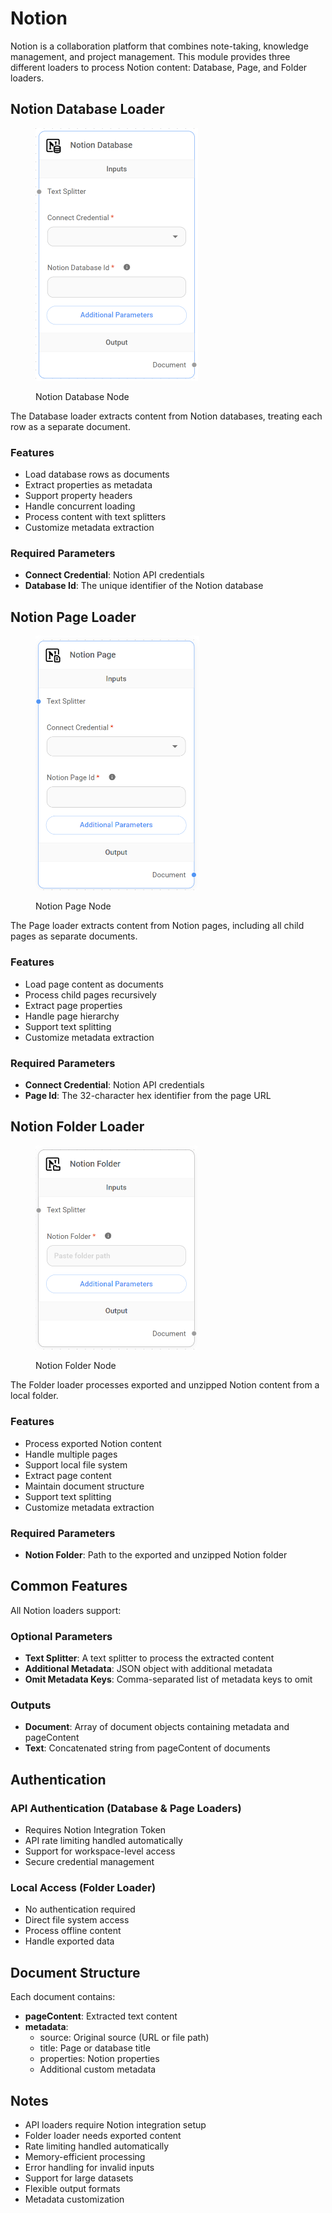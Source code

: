 # Notion

Notion is a collaboration platform that combines note-taking, knowledge management, and project management. This module provides three different loaders to process Notion content: Database, Page, and Folder loaders.

## Notion Database Loader

<figure><img src="../../../.gitbook/assets/image (2) (1) (1) (1) (1) (1) (1) (1) (1) (1) (1) (1) (1) (1).png" alt="" width="260"><figcaption><p>Notion Database Node</p></figcaption></figure>

The Database loader extracts content from Notion databases, treating each row as a separate document.

### Features

* Load database rows as documents
* Extract properties as metadata
* Support property headers
* Handle concurrent loading
* Process content with text splitters
* Customize metadata extraction

### Required Parameters

* **Connect Credential**: Notion API credentials
* **Database Id**: The unique identifier of the Notion database

## Notion Page Loader

<figure><img src="../../../.gitbook/assets/image (4) (1) (1) (1) (1) (1) (1) (1) (1) (2).png" alt="" width="262"><figcaption><p>Notion Page Node</p></figcaption></figure>

The Page loader extracts content from Notion pages, including all child pages as separate documents.

### Features

* Load page content as documents
* Process child pages recursively
* Extract page properties
* Handle page hierarchy
* Support text splitting
* Customize metadata extraction

### Required Parameters

* **Connect Credential**: Notion API credentials
* **Page Id**: The 32-character hex identifier from the page URL

## Notion Folder Loader

<figure><img src="../../../.gitbook/assets/image (3) (1) (1) (1) (1) (1) (1) (1) (1) (1) (1) (2).png" alt="" width="259"><figcaption><p>Notion Folder Node</p></figcaption></figure>

The Folder loader processes exported and unzipped Notion content from a local folder.

### Features

* Process exported Notion content
* Handle multiple pages
* Support local file system
* Extract page content
* Maintain document structure
* Support text splitting
* Customize metadata extraction

### Required Parameters

* **Notion Folder**: Path to the exported and unzipped Notion folder

## Common Features

All Notion loaders support:

### Optional Parameters

* **Text Splitter**: A text splitter to process the extracted content
* **Additional Metadata**: JSON object with additional metadata
* **Omit Metadata Keys**: Comma-separated list of metadata keys to omit

### Outputs

* **Document**: Array of document objects containing metadata and pageContent
* **Text**: Concatenated string from pageContent of documents

## Authentication

### API Authentication (Database & Page Loaders)

* Requires Notion Integration Token
* API rate limiting handled automatically
* Support for workspace-level access
* Secure credential management

### Local Access (Folder Loader)

* No authentication required
* Direct file system access
* Process offline content
* Handle exported data

## Document Structure

Each document contains:

* **pageContent**: Extracted text content
* **metadata**:
  * source: Original source (URL or file path)
  * title: Page or database title
  * properties: Notion properties
  * Additional custom metadata

## Notes

* API loaders require Notion integration setup
* Folder loader needs exported content
* Rate limiting handled automatically
* Memory-efficient processing
* Error handling for invalid inputs
* Support for large datasets
* Flexible output formats
* Metadata customization
